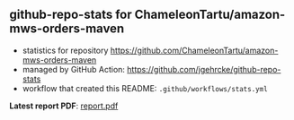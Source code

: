 ## github-repo-stats for ChameleonTartu/amazon-mws-orders-maven

- statistics for repository https://github.com/ChameleonTartu/amazon-mws-orders-maven
- managed by GitHub Action: https://github.com/jgehrcke/github-repo-stats
- workflow that created this README: `.github/workflows/stats.yml`

**Latest report PDF**: [report.pdf](https://github.com/ChameleonTartu/buymeacoffee-repo-stats/raw/master/ChameleonTartu/amazon-mws-orders-maven/latest-report/report.pdf)

